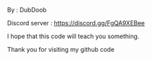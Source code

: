 By : DubDoob

Discord server : https://discord.gg/FgQA9XEBee

I hope that this code will teach you something.

Thank you for visiting my github code
